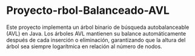 # Proyecto-rbol-Balanceado-AVL
Este proyecto implementa un árbol binario de búsqueda autobalanceable (AVL) en Java. Los árboles AVL mantienen su balance automáticamente después de cada inserción o eliminación, garantizando que la altura del árbol sea siempre logarítmica en relación al número de nodos.
